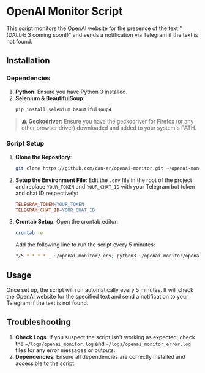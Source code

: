 # OpenAI Monitor Script

This script monitors the OpenAI website for the presence of the text "(DALL·E 3 coming soon!)" and sends a notification via Telegram if the text is not found.

## Installation

### Dependencies

1. **Python**: Ensure you have Python 3 installed.
2. **Selenium & BeautifulSoup**: 
   ```bash
   pip install selenium beautifulsoup4
   ```

> :warning: **Geckodriver**: Ensure you have the geckodriver for Firefox (or any other browser driver) downloaded and added to your system's PATH.

### Script Setup

1. **Clone the Repository**:
   ```bash
   git clone https://github.com/can-er/openai-monitor.git ~/openai-monitor
   ```

2. **Setup the Environment File**:
   Edit the `.env` file in the root of the project and replace `YOUR_TOKEN` and `YOUR_CHAT_ID` with your Telegram bot token and chat ID respectively:
   ```makefile
   TELEGRAM_TOKEN=YOUR_TOKEN
   TELEGRAM_CHAT_ID=YOUR_CHAT_ID
   ```

3. **Crontab Setup**:
   Open the crontab editor:
   ```bash
   crontab -e
   ```

   Add the following line to run the script every 5 minutes:
   ```bash
   */5 * * * * . ~/openai-monitor/.env; python3 ~/openai-monitor/openai_monitor.py >> ~/logs/openai_monitor.log 2>> ~/logs/openai_monitor_error.log
   ```

## Usage

Once set up, the script will run automatically every 5 minutes. It will check the OpenAI website for the specified text and send a notification to your Telegram if the text is not found.

## Troubleshooting

1. **Check Logs**: If you suspect the script isn't working as expected, check the `~/logs/openai_monitor.log` and `~/logs/openai_monitor_error.log` files for any error messages or outputs.
2. **Dependencies**: Ensure all dependencies are correctly installed and accessible to the script.

